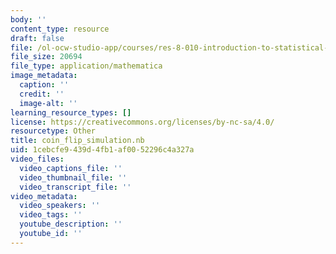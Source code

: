 ```yaml
---
body: ''
content_type: resource
draft: false
file: /ol-ocw-studio-app/courses/res-8-010-introduction-to-statistical-physics-summer-2018/coin_flip_simulation.nb
file_size: 20694
file_type: application/mathematica
image_metadata:
  caption: ''
  credit: ''
  image-alt: ''
learning_resource_types: []
license: https://creativecommons.org/licenses/by-nc-sa/4.0/
resourcetype: Other
title: coin_flip_simulation.nb
uid: 1cebcfe9-439d-4fb1-af00-52296c4a327a
video_files:
  video_captions_file: ''
  video_thumbnail_file: ''
  video_transcript_file: ''
video_metadata:
  video_speakers: ''
  video_tags: ''
  youtube_description: ''
  youtube_id: ''
---
```

